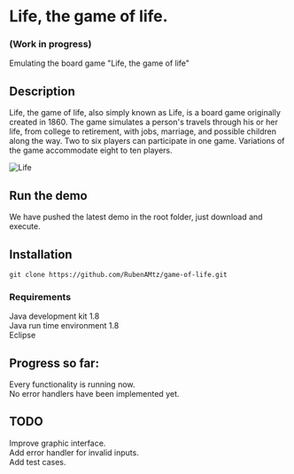 # Life, the game of life.
### (Work in progress)

Emulating the board game "Life, the game of life" 

## Description

Life, the game of life, also simply known as Life, is a board game originally created in 1860. The game simulates a person's travels 
through his or her life, from college to retirement, with jobs, marriage, and possible children along the way. Two to six players 
can participate in one game. Variations of the game accommodate eight to ten players.

![Life](https://2.bp.blogspot.com/-0LUgWczdl3I/VtJl1qXlrVI/AAAAAAAA8ZE/Sdi9o1AEos0/s1600/LifeBoard.jpg)

## Run the demo

We have pushed the latest demo in the root folder, just download and execute.

## Installation
```
git clone https://github.com/RubenAMtz/game-of-life.git
```
### Requirements

Java development kit 1.8  
Java run time environment 1.8  
Eclipse

## Progress so far:

Every functionality is running now.  
No error handlers have been implemented yet.

## TODO

Improve graphic interface.  
Add error handler for invalid inputs.  
Add test cases.
